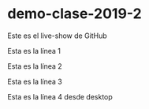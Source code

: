 # demo-clase-2019-2
Este es el live-show de GitHub

Esta es la línea 1

Esta es la línea 2

Esta es la línea 3

Esta es la línea 4 desde desktop